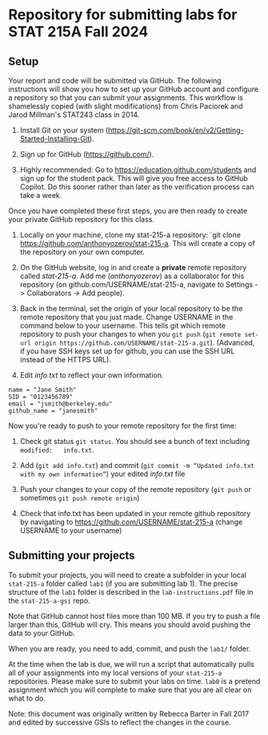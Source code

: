 # Repository for submitting labs for STAT 215A Fall 2024

## Setup

Your report and code will be submitted via GitHub. The following instructions will show you how to set up your GitHub account and configure a repository so that you can submit your assignments. This workflow is shamelessly copied (with slight modifications) from Chris Paciorek and Jarod Millman's STAT243 class in 2014.

1. Install Git on your system (https://git-scm.com/book/en/v2/Getting-Started-Installing-Git).

1. Sign up for GitHub (https://github.com/).

1. Highly recommended: Go to https://education.github.com/students and sign up for the student pack. This will give you free access to GitHub Copilot. Do this sooner rather than later as the verification process can take a week.

Once you have completed these first steps, you are then ready to create your private GitHub repository for this class.

1. Locally on your machine, clone my stat-215-a repository: `git clone https://github.com/anthonyozerov/stat-215-a. This will create a copy of the repository on your own computer.

1. On the GitHub website, log in and create a **private** remote repository called *stat-215-a*. Add me (*anthonyozerov*) as a collaborator for this repository (on github.com/USERNAME/stat-215-a, navigate to Settings -> Collaborators -> Add people).

1. Back in the terminal, set the origin of your local repository to be the remote repository that you just made. Change USERNAME in the command below to your username. This tells git which remote repository to push your changes to when you `git push` (`git remote set-url origin https://github.com/USERNAME/stat-215-a.git`). (Advanced, if you have SSH keys set up for github, you can use the SSH URL instead of the HTTPS URL).

1. Edit *info.txt* to reflect your own information.

```
name = "Jane Smith"
SID = "0123456789"
email = "jsmith@berkeley.edu"
github_name = "janesmith"
```

Now you're ready to push to your remote repository for the first time:

1. Check git status `git status`. You should see a bunch of text including `modified:   info.txt`.

1. Add (`git add info.txt`) and commit (`git commit -m “Updated info.txt with my own information”`) your edited *info.txt* file

1. Push your changes to your copy of the remote repository (`git push` or sometimes `git push remote origin`)

1. Check that info.txt has been updated in your remote github repository by navigating to https://github.com/USERNAME/stat-215-a (change USERNAME to your username)

## Submitting your projects

To submit your projects, you will need to create a subfolder in your local `stat-215-a` folder called `lab1` (if you are submitting lab 1). The precise structure of the `lab1` folder is described in the `lab-instructions.pdf` file in the `stat-215-a-gsi` repo.

Note that GitHub cannot host files more than 100 MB. If you try to push a file larger than this, GitHub will cry. This means you should avoid pushing the data to your GitHub.  

When you are ready, you need to add, commit, and push the `lab1/` folder.

At the time when the lab is due, we will run a script that automatically pulls all of your assignments into my local versions of your `stat-215-a` repositories. Please make sure to submit your labs on time. `lab0` is a pretend assignment which you will complete to make sure that you are all clear on what to do.

Note: this document was originally written by Rebecca Barter in Fall 2017 and edited by successive GSIs to reflect the changes in the course.  
